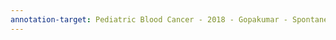 ```yaml
---
annotation-target: Pediatric Blood Cancer - 2018 - Gopakumar - Spontaneous intramedullary hematoma and leukemic deposit in spinal cord.pdf
---
```

